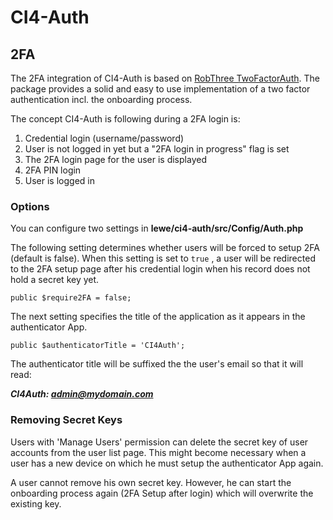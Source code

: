 # CI4-Auth

## 2FA

The 2FA integration of CI4-Auth is based on [RobThree TwoFactorAuth](http://github.com/RobThree/TwoFactorAuth). The 
package provides a solid and easy to use implementation of a two factor authentication incl. the onboarding process.

The concept CI4-Auth is following during a 2FA login is:

1. Credential login (username/password)
2. User is not logged in yet but a "2FA login in progress" flag is set
3. The 2FA login page for the user is displayed
4. 2FA PIN login
5. User is logged in

### Options

You can configure two settings in **lewe/ci4-auth/src/Config/Auth.php**

The following setting determines whether users will be forced to setup 2FA (default is false). When this setting is set to `true` , a user will be redirected to the 2FA setup page after his credential login when
his record does not hold a secret key yet.
```
public $require2FA = false;
```
The next setting specifies the title of the application as it appears in the authenticator App.
```
public $authenticatorTitle = 'CI4Auth';
```
The authenticator title will be suffixed the the user's email so that it will read:

_**CI4Auth: admin@mydomain.com**_

### Removing Secret Keys

Users with 'Manage Users' permission can delete the secret key of user accounts from the user list page. 
This might become necessary when a user has a new device on which he must setup the authenticator App again.

A user cannot remove his own secret key. However, he can start the onboarding process again (2FA Setup after login) 
which will overwrite the existing key.
